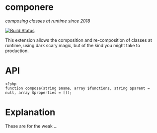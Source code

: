 componere
=========
*composing classes at runtime since 2018*

[![Build Status](https://travis-ci.org/krakjoe/componere.svg?branch=master)](https://travis-ci.org/krakjoe/componere)

This extension allows the composition and re-composition of classes at runtime, using dark scary magic, but of the kind you might take to production.

API
===

```
<?php
function compose(string $name, array $functions, string $parent = null, array $properties = []);
```

Explanation
===========

These are for the weak ...
